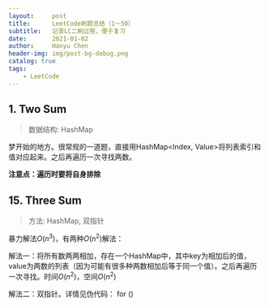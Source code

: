 ```yaml
---
layout:     post
title:      LeetCode刷题总结（1～50）
subtitle:   记录LC二刷过程，便于复习
date:       2021-01-02
author:     Hanyu Chen
header-img: img/post-bg-debug.png
catalog: true
tags:
    - LeetCode
---
```


## 1. Two Sum

> 数据结构: HashMap

梦开始的地方。很常规的一道题，直接用HashMap<Index, Value>将列表索引和值对应起来。之后再遍历一次寻找两数。

**注意点：遍历时要将自身排除**

## 15. Three Sum

> 方法: HashMap, 双指针

暴力解法$O(n^3)$，有两种$O(n^2)$解法：

解法一：将所有数两两相加，存在一个HashMap中，其中key为相加后的值，value为两数的列表（因为可能有很多种两数相加后等于同一个值）。之后再遍历一次寻找。时间$O(n^2)$，空间$O(n^2)$

解法二：双指针。详情见伪代码：
	for ()
